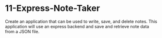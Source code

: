 # 11-Express-Note-Taker
Create an application that can be used to write, save, and delete notes. This application will use an express backend and save and retrieve note data from a JSON file.
